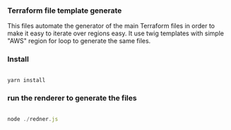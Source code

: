 ### Terraform file template generate

This files automate the generator of the main Terraform files in order to make it easy to iterate over regions easy.
It use twig templates with simple "AWS" region for loop to generate the same files. 

### Install 
```javascript

yarn install

``` 

### run the renderer to generate the files
```javascript

node ./redner.js

```
